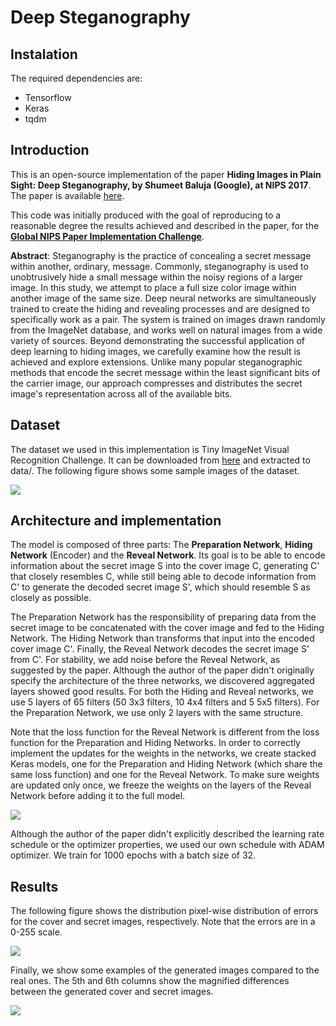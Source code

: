 # Deep Steganography

## Instalation
The required dependencies are:
- Tensorflow
- Keras
- tqdm

## Introduction

This is an open-source implementation of the paper **Hiding Images in Plain Sight: Deep Steganography, by Shumeet Baluja (Google), at NIPS 2017**. The paper is available [here](https://papers.nips.cc/paper/6802-hiding-images-in-plain-sight-deep-steganography).

This code was initially produced with the goal of reproducing to a reasonable degree the results achieved and described in the paper, for the **[Global NIPS Paper Implementation Challenge](https://nurture.ai/nips-challenge/)**.

**Abstract**: Steganography is the practice of concealing a secret message within another, ordinary, message. Commonly, steganography is used to unobtrusively hide a small message within the noisy regions of a larger image. In this study, we attempt to place a full size color image within another image of the same size. Deep neural networks are simultaneously trained to create the hiding and revealing processes and are designed to specifically work as a pair. The system is trained on images drawn randomly from the ImageNet database, and works well on natural images from a wide variety of sources. Beyond demonstrating the successful application of deep learning to hiding images, we carefully examine how the result is achieved and explore extensions. Unlike many popular steganographic methods that encode the secret message within the least significant bits of the carrier image, our approach compresses and distributes the secret image's representation across all of the available bits.

## Dataset

The dataset we used in this implementation is Tiny ImageNet Visual Recognition Challenge. It can be downloaded from [here](https://tiny-imagenet.herokuapp.com/) and extracted to data/. The following figure shows some sample images of the dataset.

![](_images/sample_images.png)


## Architecture and implementation

The model is composed of three parts: The **Preparation Network**, **Hiding Network** (Encoder) and the **Reveal Network**. Its goal is to be able to encode information about the secret image S into the cover image C, generating C' that closely resembles C, while still being able to decode information from C' to generate the decoded secret image S', which should resemble S as closely as possible.

The Preparation Network has the responsibility of preparing data from the secret image to be concatenated with the cover image and fed to the Hiding Network. The Hiding Network than transforms that input into the encoded cover image C'. Finally, the Reveal Network decodes the secret image S' from C'. For stability, we add noise before the Reveal Network, as suggested by the paper. Although the author of the paper didn't originally specify the architecture of the three networks, we discovered aggregated layers showed good results. For both the Hiding and Reveal networks, we use 5 layers of 65 filters (50 3x3 filters, 10 4x4 filters and 5 5x5 filters). For the Preparation Network, we use only 2 layers with the same structure.

Note that the loss function for the Reveal Network is different from the loss function for the Preparation and Hiding Networks. In order to correctly implement the updates for the weights in the networks, we create stacked Keras models, one for the Preparation and Hiding Network (which share the same loss function) and one for the Reveal Network. To make sure weights are updated only once, we freeze the weights on the layers of the Reveal Network before adding it to the full model.

![](_images/network.png)


Although the author of the paper didn't explicitly described the learning rate schedule or the optimizer properties, we used our own schedule with ADAM optimizer. We train for 1000 epochs with a batch size of 32.

## Results

The following figure shows the distribution pixel-wise distribution of errors for the cover and secret images, respectively. Note that the errors are in a 0-255 scale.

![](_images/errors.png)


Finally, we show some examples of the generated images compared to the real ones. The 5th and 6th columns show the magnified differences between the generated cover and secret images.

![](_images/results.png)





